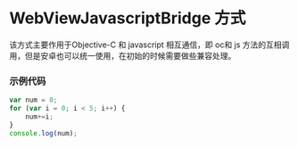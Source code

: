 # WebViewJavascriptBridge 方式

该方式主要作用于Objective-C 和 javascript 相互通信，即 oc和 js 方法的互相调用，但是安卓也可以统一使用，在初始的时候需要做些兼容处理。

### 示例代码



```javascript
var num = 0;
for (var i = 0; i < 5; i++) {
    num+=i;
}
console.log(num);
```


